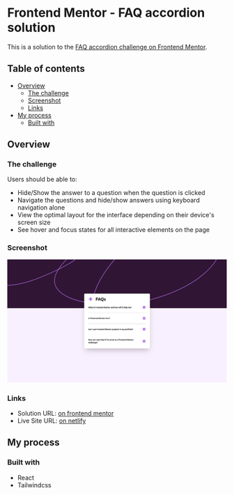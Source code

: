 # Frontend Mentor - FAQ accordion solution

This is a solution to the [FAQ accordion challenge on Frontend Mentor](https://www.frontendmentor.io/challenges/faq-accordion-wyfFdeBwBz).

## Table of contents

- [Overview](#overview)
  - [The challenge](#the-challenge)
  - [Screenshot](#screenshot)
  - [Links](#links)
- [My process](#my-process)
  - [Built with](#built-with)

## Overview

### The challenge

Users should be able to:

- Hide/Show the answer to a question when the question is clicked
- Navigate the questions and hide/show answers using keyboard navigation alone
- View the optimal layout for the interface depending on their device's screen size
- See hover and focus states for all interactive elements on the page

### Screenshot

![](./screenshot.png)

### Links

- Solution URL: [on frontend mentor](https://www.frontendmentor.io/solutions/faqs-accordion-qtmCyg5KKb)
- Live Site URL: [on netlify](https://6609e068a3590a176629fafb--steady-paletas-460999.netlify.app)

## My process

### Built with

- React
- Tailwindcss

